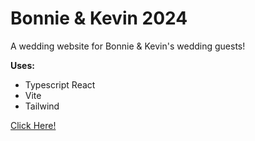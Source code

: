 # Bonnie & Kevin 2024

A wedding website for Bonnie & Kevin's wedding guests!

<b> Uses: </b>
* Typescript React
* Vite
* Tailwind

[Click Here!](https://bkcheung.github.io/Bonnie-and-Kevin-2024/)
